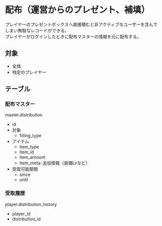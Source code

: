 # 配布（運営からのプレゼント、補填）
プレイヤーのプレゼントボックスへ直接積むと非アクティブなユーザーを含んでしまい無駄なレコードができる。  
プレイヤーがログインしたときに配布マスターの情報を元に配布する。

## 対象
- 全体
- 特定のプレイヤー

## テーブル

### 配布マスター
master.distribution
- id
- 対象
  - filling_type
- アイテム
  - item_type
  - item_id
  - item_amount
  - item_meta: 追加情報（装備Lvなど）
- 受取可能期間
  - since
  - until

### 受取履歴
player.distribution_history
- player_id
- distribution_id
